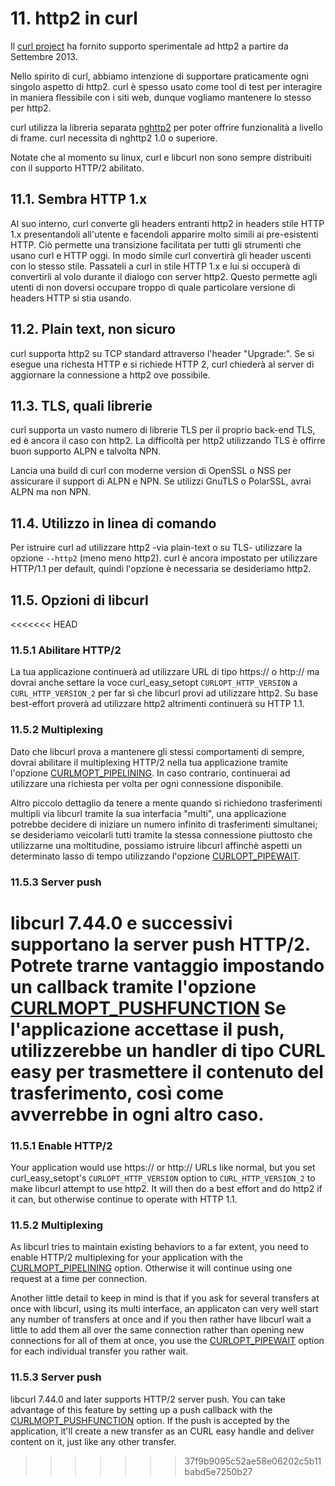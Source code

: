 # 11. http2 in curl

Il [curl project](https://curl.haxx.se/) ha fornito supporto sperimentale ad 
http2 a partire da Settembre 2013.

Nello spirito di curl, abbiamo intenzione di supportare praticamente ogni singolo aspetto di http2. curl è spesso usato come tool di test per interagire in maniera flessibile con i siti web, dunque vogliamo mantenere lo stesso per http2.

curl utilizza la libreria separata [nghttp2](https://nghttp2.org/) per poter 
offrire funzionalità a livello di frame. curl necessita di nghttp2 1.0 o superiore.

Notate che al momento su linux, curl e libcurl non sono sempre distribuiti con il
supporto HTTP/2 abilitato.

## 11.1. Sembra HTTP 1.x

Al suo interno, curl converte gli headers entranti http2 in headers stile HTTP 1.x presentandoli all'utente e facendoli apparire molto simili ai pre-esistenti HTTP. Ciò permette una transizione facilitata per tutti gli strumenti che usano curl e HTTP oggi. In modo simile curl convertirà gli header uscenti con lo stesso stile. Passateli a curl in stile HTTP 1.x e lui si occuperà di convertirli al volo durante il dialogo con server http2. Questo permette agli utenti di non doversi occupare troppo di quale particolare versione di headers HTTP si stia usando.

## 11.2. Plain text, non sicuro

curl supporta http2 su TCP standard attraverso l'header "Upgrade:". Se si 
esegue una richesta HTTP e si richiede HTTP 2, curl chiederà al server di 
aggiornare la connessione a http2 ove possibile.

## 11.3. TLS, quali librerie

curl supporta un vasto numero di librerie TLS per il proprio back-end TLS, ed è ancora il caso con http2. La difficoltà per http2 utilizzando TLS è offirre buon supporto ALPN e talvolta NPN.

Lancia una build di curl con moderne version di OpenSSL o NSS per assicurare il support di ALPN e NPN. Se utilizzi GnuTLS o PolarSSL, avrai ALPN ma non NPN.

## 11.4. Utilizzo in linea di comando

Per istruire curl ad utilizzare http2 -via plain-text o su TLS- utilizzare la 
opzione `--http2` (meno meno http2). curl è ancora impostato per utilizzare 
HTTP/1.1 per default, quindi l'opzione è necessaria se desideriamo http2.

## 11.5. Opzioni di libcurl

<<<<<<< HEAD
### 11.5.1 Abilitare HTTP/2

La tua applicazione continuerà ad utilizzare URL di tipo https:// o http:// 
ma dovrai anche settare la voce curl_easy_setopt `CURLOPT_HTTP_VERSION` a
`CURL_HTTP_VERSION_2` per far sì che libcurl provi ad utilizzare http2. Su 
base best-effort proverà ad utilizzare http2 altrimenti continuerà su HTTP 1.1.

### 11.5.2 Multiplexing

Dato che libcurl prova a mantenere gli stessi comportamenti di sempre, dovrai
abilitare il multiplexing HTTP/2 nella tua applicazione tramite l'opzione 
[CURLMOPT_PIPELINING](https://curl.haxx.se/libcurl/c/CURLMOPT_PIPELINING.html).
In caso contrario, continuerai ad utilizzare una richiesta per volta per ogni 
connessione disponibile.

Altro piccolo dettaglio da tenere a mente quando si richiedono trasferimenti
multipli via libcurl tramite la sua interfacia "multi", una applicazione 
potrebbe decidere di iniziare un numero infinito di trasferimenti simultanei;
se desideriamo veicolarli tutti tramite la stessa connessione piuttosto che
utilizzarne una moltitudine, possiamo istruire libcurl affinchè aspetti un 
determinato lasso di tempo utilizzando l'opzione
[CURLOPT_PIPEWAIT](https://curl.haxx.se/libcurl/c/CURLOPT_PIPEWAIT.html).

### 11.5.3 Server push

libcurl 7.44.0 e successivi supportano la server push HTTP/2. Potrete trarne 
vantaggio impostando un callback tramite l'opzione
[CURLMOPT_PUSHFUNCTION](https://curl.haxx.se/libcurl/c/CURLMOPT_PUSHFUNCTION.html)
Se l'applicazione accettase il push, utilizzerebbe un handler di tipo CURL easy
per trasmettere il contenuto del trasferimento, così come avverrebbe in ogni
altro caso.
=======
### 11.5.1 Enable HTTP/2

Your application would use https:// or http:// URLs like normal, but you set
curl_easy_setopt's `CURLOPT_HTTP_VERSION` option to `CURL_HTTP_VERSION_2` to
make libcurl attempt to use http2. It will then do a best effort and do http2
if it can, but otherwise continue to operate with HTTP 1.1.

### 11.5.2 Multiplexing

As libcurl tries to maintain existing behaviors to a far extent, you need to
enable HTTP/2 multiplexing for your application with the
[CURLMOPT_PIPELINING](https://curl.haxx.se/libcurl/c/CURLMOPT_PIPELINING.html)
option. Otherwise it will continue using one request at a time per connection.

Another little detail to keep in mind is that if you ask for several transfers
at once with libcurl, using its multi interface, an applicaton can very well
start any number of transfers at once and if you then rather have libcurl wait
a little to add them all over the same connection rather than opening new
connections for all of them at once, you use the
[CURLOPT_PIPEWAIT](https://curl.haxx.se/libcurl/c/CURLOPT_PIPEWAIT.html) option
for each individual transfer you rather wait.

### 11.5.3 Server push

libcurl 7.44.0 and later supports HTTP/2 server push. You can take advantage
of this feature by setting up a push callback with the
[CURLMOPT_PUSHFUNCTION](https://curl.haxx.se/libcurl/c/CURLMOPT_PUSHFUNCTION.html)
option. If the push is accepted by the application, it'll create a new
transfer as an CURL easy handle and deliver content on it, just like any other
transfer.
>>>>>>> 37f9b9095c52ae58e06202c5b11babd5e7250b27
